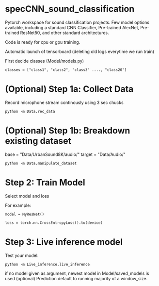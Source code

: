 # specCNN_sound_classification
Pytorch workspace for sound classification projects. Few model options available, including a standard CNN Classifier, Pre-trained AlexNet, Pre-trained ResNet50, and other standard architectures.

Code is ready for cpu or gpu training.

Automatic launch of tensorboard (deleting old logs everytime we run train)

First decide classes (Model/models.py)
```
classes = ["class1", "class2", "class3" ...., "class20"]
```

# (Optional) Step 1a: Collect Data
Record microphone stream continously using 3 sec chucks 

```
python -m Data.rec_data
```

# (Optional) Step 1b: Breakdown existing dataset

base = "Data/UrbanSound8K/audio/"
target = "Data/Audio/"
```
python -m Data.manipulate_dataset
```


# Step 2: Train Model

Select model and loss

For example:
```
model = MyResNet()
```
```
loss = torch.nn.CrossEntropyLoss().to(device)
```
# Step 3: Live inference model

Test your model. 

```
python -m Live_inference.live_inference 
```

if no model given as argument, newest model in Model/saved_models is used
(optional) Prediction default to running majority of a window_size.

